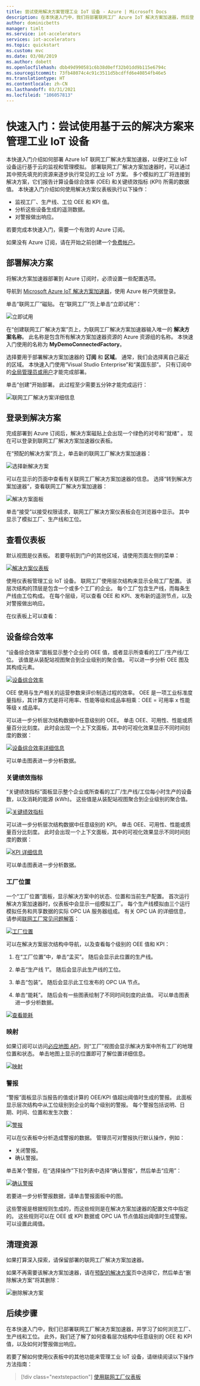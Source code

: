 ```yaml
---
title: 尝试使用解决方案管理工业 IoT 设备 - Azure | Microsoft Docs
description: 在本快速入门中，我们将部署联网工厂 Azure IoT 解决方案加速器，然后登录并使用解决方案仪表板。
author: dominicbetts
manager: timlt
ms.service: iot-accelerators
services: iot-accelerators
ms.topic: quickstart
ms.custom: mvc
ms.date: 03/08/2019
ms.author: dobett
ms.openlocfilehash: dbb49d990581c6b38d0eff32b01dd9b115e6794c
ms.sourcegitcommit: 73fb48074c4c91c3511d5bcdffd6e40854fb46e5
ms.translationtype: HT
ms.contentlocale: zh-CN
ms.lasthandoff: 03/31/2021
ms.locfileid: "106057813"
---
```

# <a name="quickstart-try-a-cloud-based-solution-to-manage-my-industrial-iot-devices"></a>快速入门：尝试使用基于云的解决方案来管理工业 IoT 设备

本快速入门介绍如何部署 Azure IoT 联网工厂解决方案加速器，以便对工业 IoT 设备运行基于云的监视和管理模拟。 部署联网工厂解决方案加速器时，可以通过其中预先填充的资源来逐步执行常见的工业 IoT 方案。 多个模拟的工厂将连接到解决方案，它们报告计算设备综合效率 (OEE) 和关键绩效指标 (KPI) 所需的数据值。 本快速入门介绍如何使用解决方案仪表板执行以下操作：

* 监视工厂、生产线、工位 OEE 和 KPI 值。
* 分析这些设备生成的遥测数据。
* 对警报做出响应。

若要完成本快速入门，需要一个有效的 Azure 订阅。

如果没有 Azure 订阅，请在开始之前创建一个[免费帐户](https://azure.microsoft.com/free/?WT.mc_id=A261C142F)。

## <a name="deploy-the-solution"></a>部署解决方案

将解决方案加速器部署到 Azure 订阅时，必须设置一些配置选项。

导航到 [Microsoft Azure IoT 解决方案加速器](https://www.azureiotsolutions.com)，使用 Azure 帐户凭据登录。

单击“联网工厂”磁贴。 在“联网工厂”页上单击“立即试用”：

![立即试用](./media/quickstart-connected-factory-deploy/connectedfactory.png)

在“创建联网工厂解决方案”页上，为联网工厂解决方案加速器输入唯一的 **解决方案名称**。 此名称是包含所有解决方案加速器资源的 Azure 资源组的名称。 本快速入门使用的名称为 **MyDemoConnectedFactory**。

选择要用于部署解决方案加速器的 **订阅** 和 **区域**。 通常，我们会选择离自己最近的区域。 本快速入门使用“Visual Studio Enterprise”和“美国东部”。   只有订阅中的[全局管理员或用户](iot-accelerators-permissions.md)才能完成部署。

单击“创建”开始部署。 此过程至少需要五分钟才能完成运行：

![联网工厂解决方案详细信息](./media/quickstart-connected-factory-deploy/createform.png)

## <a name="sign-in-to-the-solution"></a>登录到解决方案

完成部署到 Azure 订阅后，解决方案磁贴上会出现一个绿色的对号和“就绪”  。 现在可以登录到联网工厂解决方案加速器仪表板。

在“预配的解决方案”页上，单击新的联网工厂解决方案加速器：

![选择新解决方案](./media/quickstart-connected-factory-deploy/choosenew.png)

可以在显示的页面中查看有关联网工厂解决方案加速器的信息。 选择“转到解决方案加速器”，查看联网工厂解决方案加速器：

![解决方案面板](./media/quickstart-connected-factory-deploy/solutionpanel.png)

单击“接受”以接受权限请求，联网工厂解决方案仪表板会在浏览器中显示。 其中显示了模拟工厂、生产线和工位。

## <a name="view-the-dashboard"></a>查看仪表板

默认视图是仪表板。 若要导航到门户的其他区域，请使用页面左侧的菜单：

[![解决方案仪表板](./media/quickstart-connected-factory-deploy/dashboard-inline.png)](./media/quickstart-connected-factory-deploy/dashboard-expanded.png#lightbox)

使用仪表板管理工业 IoT 设备。 联网工厂使用层次结构来显示全局工厂配置。 该层次结构的顶层是包含一个或多个工厂的企业。 每个工厂包含生产线，而每条生产线由工位构成。 在每个层级，可以查看 OEE 和 KPI、发布新的遥测节点，以及对警报做出响应。

在仪表板上可以查看：

## <a name="overall-equipment-efficiency"></a>设备综合效率

“设备综合效率”面板显示整个企业的 OEE 值，或者显示所查看的工厂/生产线/工位。 该值是从装配站视图聚合到企业级别的聚合值。 可以进一步分析 OEE 图及其构成元素。

[![设备综合效率](./media/quickstart-connected-factory-deploy/oee-inline.png)](./media/quickstart-connected-factory-deploy/oee-expanded.png#lightbox)

OEE 使用与生产相关的运营参数来评价制造过程的效率。 OEE 是一项工业标准度量指标，其计算方式是将可用率、性能等级和成品率相乘：OEE = 可用率 x 性能等级 x 成品率。

可以进一步分析层次结构数据中任意级别的 OEE。 单击 OEE、可用性、性能或质量百分比刻度。 此时会出现一个上下文面板，其中的可视化效果显示不同时间刻度的数据：

[![设备综合效率详细信息](./media/quickstart-connected-factory-deploy/oeedetail-inline.png)](./media/quickstart-connected-factory-deploy/oeedetail-expanded.png#lightbox)

可以单击图表进一步分析数据。

### <a name="key-performance-indicators"></a>关键绩效指标

“关键绩效指标”面板显示整个企业或所查看的工厂/生产线/工位每小时生产的设备数，以及消耗的能源 (kWh)。 这些值是从装配站视图聚合到企业级别的聚合值。

[![关键绩效指标](./media/quickstart-connected-factory-deploy/kpis-inline.png)](./media/quickstart-connected-factory-deploy/kpis-expanded.png#lightbox)

可以进一步分析层次结构数据中任意级别的 KPI。 单击 OEE、可用性、性能或质量百分比刻度。 此时会出现一个上下文面板，其中的可视化效果显示不同时间刻度的数据：

[![KPI 详细信息](./media/quickstart-connected-factory-deploy/kpidetail-inline.png)](./media/quickstart-connected-factory-deploy/kpidetail-expanded.png#lightbox)

可以单击图表进一步分析数据。

### <a name="factory-locations"></a>工厂位置

一个“工厂位置”面板，显示解决方案中的状态、位置和当前生产配置。 首次运行解决方案加速器时，仪表板中会显示一组模拟工厂。 每个生产线模拟由三个运行模拟任务和共享数据的实际 OPC UA 服务器组成。 有关 OPC UA 的详细信息，请参阅[联网工厂常见问题解答](iot-accelerators-faq-cf.md)：

[![工厂位置](./media/quickstart-connected-factory-deploy/factorylocations-inline.png)](./media/quickstart-connected-factory-deploy/factorylocations-expanded.png#lightbox)

可以在解决方案层次结构中导航，以及查看每个级别的 OEE 值和 KPI：

1. 在“工厂位置”中，单击“孟买”。 随后会显示此位置的生产线。

1. 单击“生产线 1”。 随后会显示此生产线的工位。

1. 单击“包装”。 随后会显示此工位发布的 OPC UA 节点。

1. 单击“能耗”。 随后会有一些图表绘制了不同时间刻度的此值。 可以单击图表进一步分析数据。

[![查看能耗](./media/quickstart-connected-factory-deploy/explorelocations-inline.png)](./media/quickstart-connected-factory-deploy/explorelocations-expanded.png#lightbox)

### <a name="map"></a>映射

如果订阅可以访问[必应地图 API](iot-accelerators-faq-cf.md)，则“工厂”视图会显示解决方案中所有工厂的地理位置和状态。 单击地图上显示的位置即可了解位置详细信息。

[![映射](./media/quickstart-connected-factory-deploy/map-inline.png)](./media/quickstart-connected-factory-deploy/map-expanded.png#lightbox)

### <a name="alarms"></a>警报

“警报”面板显示当报告的值或计算的 OEE/KPI 值超出阈值时生成的警报。 此面板显示层次结构中从工位级别到企业的每个级别的警报。 每个警报包括说明、日期、时间、位置和发生次数：

[![警报](./media/quickstart-connected-factory-deploy/alarms-inline.png)](./media/quickstart-connected-factory-deploy/alarms-expanded.png#lightbox)

可以在仪表板中分析造成警报的数据。 管理员可对警报执行默认操作，例如：

* 关闭警报。
* 确认警报。

单击某个警报，在“选择操作”下拉列表中选择“确认警报”，然后单击“应用”：

[![确认警报](./media/quickstart-connected-factory-deploy/acknowledge-inline.png)](./media/quickstart-connected-factory-deploy/acknowledge-expanded.png#lightbox)

若要进一步分析警报数据，请单击警报面板中的图。

这些警报是根据规则生成的，而这些规则是在解决方案加速器的配置文件中指定的。 这些规则可以在 OEE 或 KPI 数据或 OPC UA 节点值超出阈值时生成警报。 可以设置此阈值。

## <a name="clean-up-resources"></a>清理资源

如果打算深入探索，请保留部署的联网工厂解决方案加速器。

如果不再需要该解决方案加速器，请在[预配的解决方案](https://www.azureiotsolutions.com/Accelerators#dashboard)页中选择它，然后单击“删除解决方案”将其删除：

![删除解决方案](media/quickstart-connected-factory-deploy/deletesolution.png)

## <a name="next-steps"></a>后续步骤

在本快速入门中，我们已部署联网工厂解决方案加速器，并学习了如何浏览工厂、生产线和工位。 此外，我们还了解了如何查看层次结构中任意级别的 OEE 和 KPI 值，以及如何对警报做出响应。

若要了解如何使用仪表板中的其他功能来管理工业 IoT 设备，请继续阅读以下操作方法指南：

> [!div class="nextstepaction"]
> [使用联网工厂仪表板](iot-accelerators-connected-factory-dashboard.md)